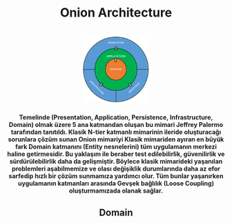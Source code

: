 
<div align="center">
<h1>Onion Architecture<h1>
<img src="https://github.com/yilmazmustafayilmaz/MY.OnionArchitecture/blob/master/images/onionArchitecture.png" width="30%" height="30%">
<h4>Temelinde (Presentation, Application, Persistence, Infrastructure, Domain) olmak üzere 5 ana katmandan oluşan bu mimari Jeffrey Palermo tarafından tanıtıldı. Klasik N-tier katmanlı mimarinin ileride oluşturacağı sorunlara çözüm sunan Onion mimariyi Klasik mimariden ayıran en büyük fark Domain katmanını (Entity nesnelerini) tüm uygulamanın merkezi haline getirmesidir. Bu yaklaşım ile beraber test edilebilirlik, güvenilirlik ve sürdürülebilirlik daha da gelişmiştir. Böylece klasik mimarideki yaşanılan problemleri aşabilmemize ve olası değişiklik durumlarında daha az efor sarfedip hızlı bir çözüm sunmamıza yardımcı olur. Tüm bunlar yaşanırken uygulamanın katmanları arasında Gevşek bağlılık (Loose Coupling) oluşturmamızada olanak sağlar.<h4>
<h2>Domain<h2>
</div>
